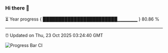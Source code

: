 ### Hi there 👋

⏳ Year progress { ████████████████████████▁▁▁▁▁▁ } 80.86 %

---

⏰ Updated on Thu, 23 Oct 2025 03:24:40 GMT

![Progress Bar CI](https://github.com/IshwaranRudhara/GIT-ACTION/workflows/Progress%20Bar%20CI/badge.svg)

